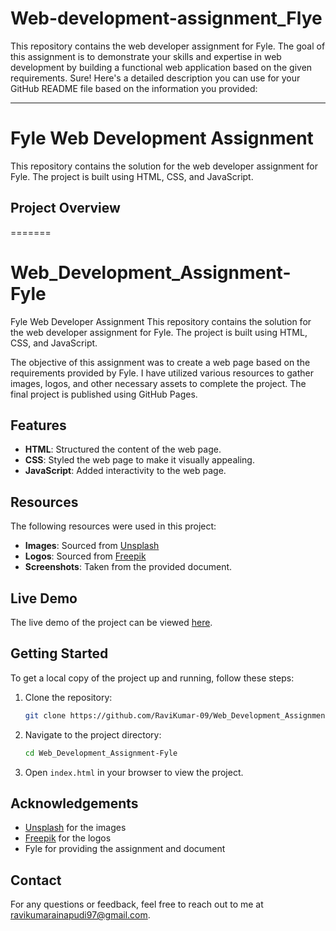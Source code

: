 
# Web-development-assignment_Flye
This repository contains the web developer assignment for Fyle. The goal of this assignment is to demonstrate your skills and expertise in web development by building a functional web application based on the given requirements.
Sure! Here's a detailed description you can use for your GitHub README file based on the information you provided:

---

# Fyle Web Development Assignment

This repository contains the solution for the web developer assignment for Fyle. The project is built using HTML, CSS, and JavaScript.

## Project Overview
=======
# Web_Development_Assignment-Fyle
Fyle Web Developer Assignment
This repository contains the solution for the web developer assignment for Fyle. The project is built using HTML, CSS, and JavaScript.

The objective of this assignment was to create a web page based on the requirements provided by Fyle. I have utilized various resources to gather images, logos, and other necessary assets to complete the project. The final project is published using GitHub Pages.

## Features

- **HTML**: Structured the content of the web page.
- **CSS**: Styled the web page to make it visually appealing.
- **JavaScript**: Added interactivity to the web page.

## Resources

The following resources were used in this project:

- **Images**: Sourced from [Unsplash](https://unsplash.com)
- **Logos**: Sourced from [Freepik](https://www.freepik.com)
- **Screenshots**: Taken from the provided document.

## Live Demo

The live demo of the project can be viewed [here](https://ravikumar-09.github.io/Web_Development_Assignment-Fyle/).

## Getting Started

To get a local copy of the project up and running, follow these steps:

1. Clone the repository:
   ```sh
   git clone https://github.com/RaviKumar-09/Web_Development_Assignment-Fyle.git
   ```

2. Navigate to the project directory:
   ```sh
   cd Web_Development_Assignment-Fyle
   ```

3. Open `index.html` in your browser to view the project.


## Acknowledgements

- [Unsplash](https://unsplash.com) for the images
- [Freepik](https://www.freepik.com) for the logos
- Fyle for providing the assignment and document

## Contact

For any questions or feedback, feel free to reach out to me at [ravikumarainapudi97@gmail.com](ravikumarainapudi97@gmail.com).



